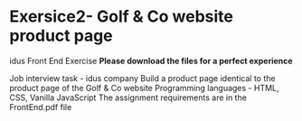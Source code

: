 # Exersice2- Golf & Co website product page 
 idus Front End Exercise
 **Please download the files for a perfect experience**

Job interview task - idus company
Build a product page identical to the product page of the Golf & Co website
Programming languages - HTML, CSS, Vanilla JavaScript
The assignment requirements are in the FrontEnd.pdf file

